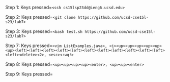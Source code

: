 Step 1: Keys pressed=```<ssh cs15lsp23dd@ieng6.ucsd.edu>```

Step 2: Keys pressed=```<git clone https://github.com/ucsd-cse15l-s23/lab7>```

Step 3: Keys pressed=```<bash test.sh https://github.com/ucsd-cse15l-s23/lab7>```
  
Step 7: Keys pressed=```<vim ListExamples.java>, <i><up><up><up><up><up><up><left><left><left><left><left><left><left><left><left><left><left><left><delete><2>, <esc><:wq!>```
  
Step 8: Keys pressed=```<up><up><up><up><enter>, <up><up><enter>```

Step 9: Keys pressed=
